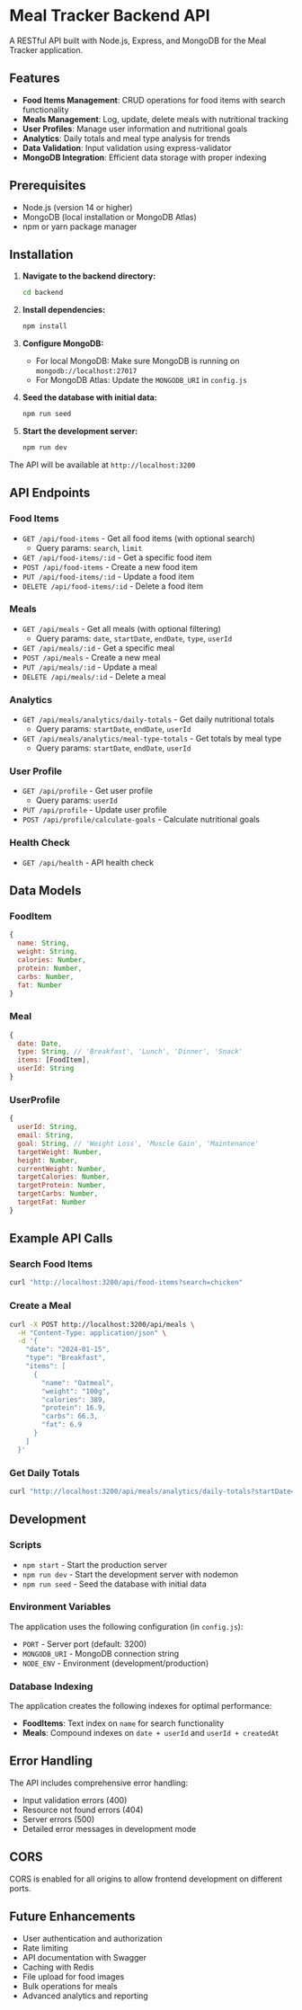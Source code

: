 # Meal Tracker Backend API

A RESTful API built with Node.js, Express, and MongoDB for the Meal Tracker application.

## Features

- **Food Items Management**: CRUD operations for food items with search functionality
- **Meals Management**: Log, update, delete meals with nutritional tracking
- **User Profiles**: Manage user information and nutritional goals
- **Analytics**: Daily totals and meal type analysis for trends
- **Data Validation**: Input validation using express-validator
- **MongoDB Integration**: Efficient data storage with proper indexing

## Prerequisites

- Node.js (version 14 or higher)
- MongoDB (local installation or MongoDB Atlas)
- npm or yarn package manager

## Installation

1. **Navigate to the backend directory:**
   ```bash
   cd backend
   ```

2. **Install dependencies:**
   ```bash
   npm install
   ```

3. **Configure MongoDB:**
   - For local MongoDB: Make sure MongoDB is running on `mongodb://localhost:27017`
   - For MongoDB Atlas: Update the `MONGODB_URI` in `config.js`

4. **Seed the database with initial data:**
   ```bash
   npm run seed
   ```

5. **Start the development server:**
   ```bash
   npm run dev
   ```

The API will be available at `http://localhost:3200`

## API Endpoints

### Food Items

- `GET /api/food-items` - Get all food items (with optional search)
  - Query params: `search`, `limit`
- `GET /api/food-items/:id` - Get a specific food item
- `POST /api/food-items` - Create a new food item
- `PUT /api/food-items/:id` - Update a food item
- `DELETE /api/food-items/:id` - Delete a food item

### Meals

- `GET /api/meals` - Get all meals (with optional filtering)
  - Query params: `date`, `startDate`, `endDate`, `type`, `userId`
- `GET /api/meals/:id` - Get a specific meal
- `POST /api/meals` - Create a new meal
- `PUT /api/meals/:id` - Update a meal
- `DELETE /api/meals/:id` - Delete a meal

### Analytics

- `GET /api/meals/analytics/daily-totals` - Get daily nutritional totals
  - Query params: `startDate`, `endDate`, `userId`
- `GET /api/meals/analytics/meal-type-totals` - Get totals by meal type
  - Query params: `startDate`, `endDate`, `userId`

### User Profile

- `GET /api/profile` - Get user profile
  - Query params: `userId`
- `PUT /api/profile` - Update user profile
- `POST /api/profile/calculate-goals` - Calculate nutritional goals

### Health Check

- `GET /api/health` - API health check

## Data Models

### FoodItem
```javascript
{
  name: String,
  weight: String,
  calories: Number,
  protein: Number,
  carbs: Number,
  fat: Number
}
```

### Meal
```javascript
{
  date: Date,
  type: String, // 'Breakfast', 'Lunch', 'Dinner', 'Snack'
  items: [FoodItem],
  userId: String
}
```

### UserProfile
```javascript
{
  userId: String,
  email: String,
  goal: String, // 'Weight Loss', 'Muscle Gain', 'Maintenance'
  targetWeight: Number,
  height: Number,
  currentWeight: Number,
  targetCalories: Number,
  targetProtein: Number,
  targetCarbs: Number,
  targetFat: Number
}
```

## Example API Calls

### Search Food Items
```bash
curl "http://localhost:3200/api/food-items?search=chicken"
```

### Create a Meal
```bash
curl -X POST http://localhost:3200/api/meals \
  -H "Content-Type: application/json" \
  -d '{
    "date": "2024-01-15",
    "type": "Breakfast",
    "items": [
      {
        "name": "Oatmeal",
        "weight": "100g",
        "calories": 389,
        "protein": 16.9,
        "carbs": 66.3,
        "fat": 6.9
      }
    ]
  }'
```

### Get Daily Totals
```bash
curl "http://localhost:3200/api/meals/analytics/daily-totals?startDate=2024-01-01&endDate=2024-01-31"
```

## Development

### Scripts

- `npm start` - Start the production server
- `npm run dev` - Start the development server with nodemon
- `npm run seed` - Seed the database with initial data

### Environment Variables

The application uses the following configuration (in `config.js`):

- `PORT` - Server port (default: 3200)
- `MONGODB_URI` - MongoDB connection string
- `NODE_ENV` - Environment (development/production)

### Database Indexing

The application creates the following indexes for optimal performance:

- **FoodItems**: Text index on `name` for search functionality
- **Meals**: Compound indexes on `date + userId` and `userId + createdAt`

## Error Handling

The API includes comprehensive error handling:

- Input validation errors (400)
- Resource not found errors (404)
- Server errors (500)
- Detailed error messages in development mode

## CORS

CORS is enabled for all origins to allow frontend development on different ports.

## Future Enhancements

- User authentication and authorization
- Rate limiting
- API documentation with Swagger
- Caching with Redis
- File upload for food images
- Bulk operations for meals
- Advanced analytics and reporting 